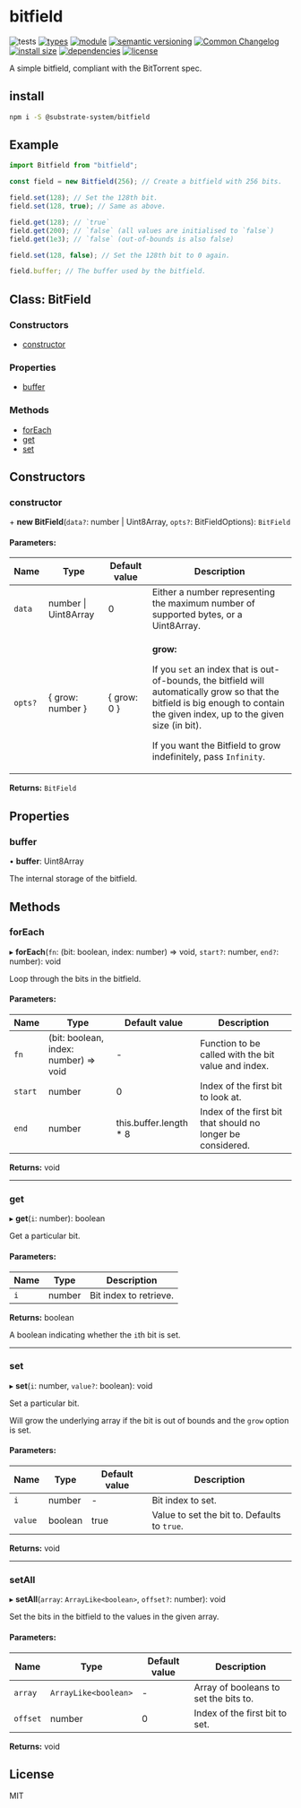 # bitfield
![tests](https://github.com/substrate-system/bitfield/actions/workflows/nodejs.yml/badge.svg)
[![types](https://img.shields.io/npm/types/@substrate-system/bitfield?style=flat-square)](README.md)
[![module](https://img.shields.io/badge/module-ESM%2FCJS-blue?style=flat-square)](README.md)
[![semantic versioning](https://img.shields.io/badge/semver-2.0.0-blue?logo=semver&style=flat-square)](https://semver.org/)
[![Common Changelog](https://nichoth.github.io/badge/common-changelog.svg)](./CHANGELOG.md)
[![install size](https://flat.badgen.net/packagephobia/install/@substrate-system/bitfield)](https://packagephobia.com/result?p=@substrate-system/bitfield)
[![dependencies](https://img.shields.io/badge/dependencies-zero-brightgreen.svg?style=flat-square)](package.json)
[![license](https://img.shields.io/badge/license-MIT-brightgreen.svg?style=flat-square)](LICENSE)

A simple bitfield, compliant with the BitTorrent spec.

<!-- toc -->

## install

```sh
npm i -S @substrate-system/bitfield
```

## Example

```js
import Bitfield from "bitfield";

const field = new Bitfield(256); // Create a bitfield with 256 bits.

field.set(128); // Set the 128th bit.
field.set(128, true); // Same as above.

field.get(128); // `true`
field.get(200); // `false` (all values are initialised to `false`)
field.get(1e3); // `false` (out-of-bounds is also false)

field.set(128, false); // Set the 128th bit to 0 again.

field.buffer; // The buffer used by the bitfield.
```

## Class: BitField

### Constructors

-   [constructor](#constructor)

### Properties

-   [buffer](#buffer)

### Methods

-   [forEach](#foreach)
-   [get](#get)
-   [set](#set)

## Constructors

### constructor

\+ **new BitField**(`data?`: number \| Uint8Array, `opts?`: BitFieldOptions): `BitField`

#### Parameters:

| Name    | Type                 | Default value | Description                                                                                                                                                                                                                                                       |
| ------- | -------------------- | ------------- | ----------------------------------------------------------------------------------------------------------------------------------------------------------------------------------------------------------------------------------------------------------------- |
| `data`  | number \| Uint8Array | 0             | Either a number representing the maximum number of supported bytes, or a Uint8Array.                                                                                                                                                                              |
| `opts?` | { grow: number }     | { grow: 0 }   | <p>**grow:**<p>If you `set` an index that is out-of-bounds, the bitfield will automatically grow so that the bitfield is big enough to contain the given index, up to the given size (in bit). <p>If you want the Bitfield to grow indefinitely, pass `Infinity`. |

**Returns:** `BitField`

## Properties

### buffer

• **buffer**: Uint8Array

The internal storage of the bitfield.

## Methods

### forEach

▸ **forEach**(`fn`: (bit: boolean, index: number) => void, `start?`: number, `end?`: number): void

Loop through the bits in the bitfield.

#### Parameters:

| Name    | Type                                  | Default value           | Description                                                 |
| ------- | ------------------------------------- | ----------------------- | ----------------------------------------------------------- |
| `fn`    | (bit: boolean, index: number) => void | -                       | Function to be called with the bit value and index.         |
| `start` | number                                | 0                       | Index of the first bit to look at.                          |
| `end`   | number                                | this.buffer.length \* 8 | Index of the first bit that should no longer be considered. |

**Returns:** void

---

### get

▸ **get**(`i`: number): boolean

Get a particular bit.

#### Parameters:

| Name | Type   | Description            |
| ---- | ------ | ---------------------- |
| `i`  | number | Bit index to retrieve. |

**Returns:** boolean

A boolean indicating whether the `i`th bit is set.

---

### set

▸ **set**(`i`: number, `value?`: boolean): void

Set a particular bit.

Will grow the underlying array if the bit is out of bounds and the `grow` option is set.

#### Parameters:

| Name    | Type    | Default value | Description                                  |
| ------- | ------- | ------------- | -------------------------------------------- |
| `i`     | number  | -             | Bit index to set.                            |
| `value` | boolean | true          | Value to set the bit to. Defaults to `true`. |

**Returns:** void

---

### setAll

▸ **setAll**(`array`: `ArrayLike<boolean>`, `offset?`: number): void

Set the bits in the bitfield to the values in the given array.

#### Parameters:

| Name     | Type                 | Default value | Description                           |
| -------- | -------------------- | ------------- | ------------------------------------- |
| `array`  | `ArrayLike<boolean>` | -             | Array of booleans to set the bits to. |
| `offset` | number               | 0             | Index of the first bit to set.        |

**Returns:** void

## License

MIT
